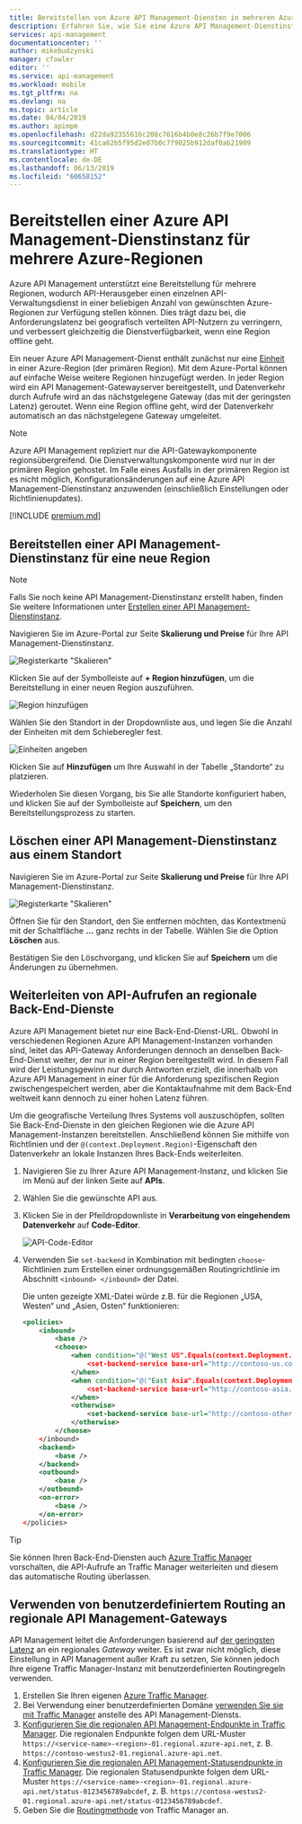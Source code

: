```yaml
---
title: Bereitstellen von Azure API Management-Diensten in mehreren Azure-Regionen | Microsoft-Dokumentation
description: Erfahren Sie, wie Sie eine Azure API Management-Dienstinstanz für mehrere Azure-Regionen bereitstellen.
services: api-management
documentationcenter: ''
author: mikebudzynski
manager: cfowler
editor: ''
ms.service: api-management
ms.workload: mobile
ms.tgt_pltfrm: na
ms.devlang: na
ms.topic: article
ms.date: 04/04/2019
ms.author: apimpm
ms.openlocfilehash: d22da92355616c208c7616b4b0e8c26b7f9e7006
ms.sourcegitcommit: 41ca82b5f95d2e07b0c7f9025b912daf0ab21909
ms.translationtype: HT
ms.contentlocale: de-DE
ms.lasthandoff: 06/13/2019
ms.locfileid: "60658152"
---
```

# <a name="how-to-deploy-an-azure-api-management-service-instance-to-multiple-azure-regions"></a>Bereitstellen einer Azure API Management-Dienstinstanz für mehrere Azure-Regionen

Azure API Management unterstützt eine Bereitstellung für mehrere Regionen, wodurch API-Herausgeber einen einzelnen API-Verwaltungsdienst in einer beliebigen Anzahl von gewünschten Azure-Regionen zur Verfügung stellen können. Dies trägt dazu bei, die Anforderungslatenz bei geografisch verteilten API-Nutzern zu verringern, und verbessert gleichzeitig die Dienstverfügbarkeit, wenn eine Region offline geht.

Ein neuer Azure API Management-Dienst enthält zunächst nur eine [Einheit][unit] in einer Azure-Region (der primären Region). Mit dem Azure-Portal können auf einfache Weise weitere Regionen hinzugefügt werden. In jeder Region wird ein API Management-Gatewayserver bereitgestellt, und Datenverkehr durch Aufrufe wird an das nächstgelegene Gateway (das mit der geringsten Latenz) geroutet. Wenn eine Region offline geht, wird der Datenverkehr automatisch an das nächstgelegene Gateway umgeleitet.

> [!NOTE]
> Azure API Management repliziert nur die API-Gatewaykomponente regionsübergreifend. Die Dienstverwaltungskomponente wird nur in der primären Region gehostet. Im Falle eines Ausfalls in der primären Region ist es nicht möglich, Konfigurationsänderungen auf eine Azure API Management-Dienstinstanz anzuwenden (einschließlich Einstellungen oder Richtlinienupdates).

[!INCLUDE [premium.md](../../includes/api-management-availability-premium.md)]

## <a name="add-region"></a>Bereitstellen einer API Management-Dienstinstanz für eine neue Region

> [!NOTE]
> Falls Sie noch keine API Management-Dienstinstanz erstellt haben, finden Sie weitere Informationen unter [Erstellen einer API Management-Dienstinstanz][Create an API Management service instance].

Navigieren Sie im Azure-Portal zur Seite **Skalierung und Preise** für Ihre API Management-Dienstinstanz. 

![Registerkarte "Skalieren"][api-management-scale-service]

Klicken Sie auf der Symbolleiste auf **+ Region hinzufügen**, um die Bereitstellung in einer neuen Region auszuführen.

![Region hinzufügen][api-management-add-region]

Wählen Sie den Standort in der Dropdownliste aus, und legen Sie die Anzahl der Einheiten mit dem Schieberegler fest.

![Einheiten angeben][api-management-select-location-units]

Klicken Sie auf **Hinzufügen** um Ihre Auswahl in der Tabelle „Standorte“ zu platzieren. 

Wiederholen Sie diesen Vorgang, bis Sie alle Standorte konfiguriert haben, und klicken Sie auf der Symbolleiste auf **Speichern**, um den Bereitstellungsprozess zu starten.

## <a name="remove-region"></a>Löschen einer API Management-Dienstinstanz aus einem Standort

Navigieren Sie im Azure-Portal zur Seite **Skalierung und Preise** für Ihre API Management-Dienstinstanz. 

![Registerkarte "Skalieren"][api-management-scale-service]

Öffnen Sie für den Standort, den Sie entfernen möchten, das Kontextmenü mit der Schaltfläche **...** ganz rechts in der Tabelle. Wählen Sie die Option **Löschen** aus.

Bestätigen Sie den Löschvorgang, und klicken Sie auf **Speichern** um die Änderungen zu übernehmen.

## <a name="route-backend"> </a>Weiterleiten von API-Aufrufen an regionale Back-End-Dienste

Azure API Management bietet nur eine Back-End-Dienst-URL. Obwohl in verschiedenen Regionen Azure API Management-Instanzen vorhanden sind, leitet das API-Gateway Anforderungen dennoch an denselben Back-End-Dienst weiter, der nur in einer Region bereitgestellt wird. In diesem Fall wird der Leistungsgewinn nur durch Antworten erzielt, die innerhalb von Azure API Management in einer für die Anforderung spezifischen Region zwischengespeichert werden, aber die Kontaktaufnahme mit dem Back-End weltweit kann dennoch zu einer hohen Latenz führen.

Um die geografische Verteilung Ihres Systems voll auszuschöpfen, sollten Sie Back-End-Dienste in den gleichen Regionen wie die Azure API Management-Instanzen bereitstellen. Anschließend können Sie mithilfe von Richtlinien und der `@(context.Deployment.Region)`-Eigenschaft den Datenverkehr an lokale Instanzen Ihres Back-Ends weiterleiten.

1. Navigieren Sie zu Ihrer Azure API Management-Instanz, und klicken Sie im Menü auf der linken Seite auf **APIs**.
2. Wählen Sie die gewünschte API aus.
3. Klicken Sie in der Pfeildropdownliste in **Verarbeitung von eingehendem Datenverkehr** auf **Code-Editor**.

    ![API-Code-Editor](./media/api-management-howto-deploy-multi-region/api-management-api-code-editor.png)

4. Verwenden Sie `set-backend` in Kombination mit bedingten `choose`-Richtlinien zum Erstellen einer ordnungsgemäßen Routingrichtlinie im Abschnitt `<inbound> </inbound>` der Datei.

    Die unten gezeigte XML-Datei würde z.B. für die Regionen „USA, Westen“ und „Asien, Osten“ funktionieren:

    ```xml
    <policies>
        <inbound>
            <base />
            <choose>
                <when condition="@("West US".Equals(context.Deployment.Region, StringComparison.OrdinalIgnoreCase))">
                    <set-backend-service base-url="http://contoso-us.com/" />
                </when>
                <when condition="@("East Asia".Equals(context.Deployment.Region, StringComparison.OrdinalIgnoreCase))">
                    <set-backend-service base-url="http://contoso-asia.com/" />
                </when>
                <otherwise>
                    <set-backend-service base-url="http://contoso-other.com/" />
                </otherwise>
            </choose>
        </inbound>
        <backend>
            <base />
        </backend>
        <outbound>
            <base />
        </outbound>
        <on-error>
            <base />
        </on-error>
    </policies>
    ```

> [!TIP]
> Sie können Ihren Back-End-Diensten auch [Azure Traffic Manager](https://azure.microsoft.com/services/traffic-manager/) vorschalten, die API-Aufrufe an Traffic Manager weiterleiten und diesem das automatische Routing überlassen.

## <a name="custom-routing"> </a>Verwenden von benutzerdefiniertem Routing an regionale API Management-Gateways

API Management leitet die Anforderungen basierend auf [der geringsten Latenz](../traffic-manager/traffic-manager-routing-methods.md#performance) an ein regionales *Gateway* weiter. Es ist zwar nicht möglich, diese Einstellung in API Management außer Kraft zu setzen, Sie können jedoch Ihre eigene Traffic Manager-Instanz mit benutzerdefinierten Routingregeln verwenden.

1. Erstellen Sie Ihren eigenen [Azure Traffic Manager](https://azure.microsoft.com/services/traffic-manager/).
1. Bei Verwendung einer benutzerdefinierten Domäne [verwenden Sie sie mit Traffic Manager](../traffic-manager/traffic-manager-point-internet-domain.md) anstelle des API Management-Diensts.
1. [Konfigurieren Sie die regionalen API Management-Endpunkte in Traffic Manager](../traffic-manager/traffic-manager-manage-endpoints.md). Die regionalen Endpunkte folgen dem URL-Muster `https://<service-name>-<region>-01.regional.azure-api.net`, z. B. `https://contoso-westus2-01.regional.azure-api.net`.
1. [Konfigurieren Sie die regionalen API Management-Statusendpunkte in Traffic Manager](../traffic-manager/traffic-manager-monitoring.md). Die regionalen Statusendpunkte folgen dem URL-Muster `https://<service-name>-<region>-01.regional.azure-api.net/status-0123456789abcdef`, z. B. `https://contoso-westus2-01.regional.azure-api.net/status-0123456789abcdef`.
1. Geben Sie die [Routingmethode](../traffic-manager/traffic-manager-routing-methods.md) von Traffic Manager an.


[api-management-management-console]: ./media/api-management-howto-deploy-multi-region/api-management-management-console.png

[api-management-scale-service]: ./media/api-management-howto-deploy-multi-region/api-management-scale-service.png
[api-management-add-region]: ./media/api-management-howto-deploy-multi-region/api-management-add-region.png
[api-management-select-location-units]: ./media/api-management-howto-deploy-multi-region/api-management-select-location-units.png
[api-management-remove-region]: ./media/api-management-howto-deploy-multi-region/api-management-remove-region.png

[Create an API Management service instance]: get-started-create-service-instance.md
[Get started with Azure API Management]: get-started-create-service-instance.md

[Deploy an API Management service instance to a new region]: #add-region
[Delete an API Management service instance from a region]: #remove-region

[unit]: https://azure.microsoft.com/pricing/details/api-management/
[Premium]: https://azure.microsoft.com/pricing/details/api-management/
